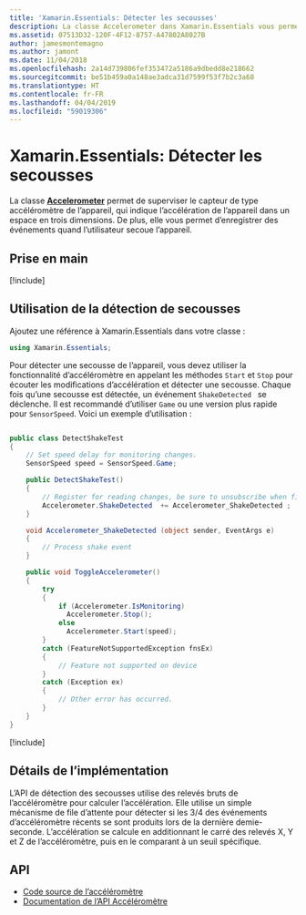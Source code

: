 ```yaml
---
title: 'Xamarin.Essentials: Détecter les secousses'
description: La classe Accelerometer dans Xamarin.Essentials vous permet de détecter un mouvement de secousse de l’appareil.
ms.assetid: 07513D32-120F-4F12-8757-A47802A8027B
author: jamesmontemagno
ms.author: jamont
ms.date: 11/04/2018
ms.openlocfilehash: 2a14d739806fef353472a5186a9dbedd8e218662
ms.sourcegitcommit: be51b459a0a148ae3adca31d7599f53f7b2c3a68
ms.translationtype: HT
ms.contentlocale: fr-FR
ms.lasthandoff: 04/04/2019
ms.locfileid: "59019306"
---
```

# <a name="xamarinessentials-detect-shake"></a>Xamarin.Essentials: Détecter les secousses

La classe **[Accelerometer](accelerometer.md)** permet de superviser le capteur de type accéléromètre de l’appareil, qui indique l’accélération de l’appareil dans un espace en trois dimensions. De plus, elle vous permet d’enregistrer des événements quand l’utilisateur secoue l’appareil.

## <a name="get-started"></a>Prise en main

[!include[](~/essentials/includes/get-started.md)]

## <a name="using-detect-shake"></a>Utilisation de la détection de secousses

Ajoutez une référence à Xamarin.Essentials dans votre classe :

```csharp
using Xamarin.Essentials;
```

Pour détecter une secousse de l’appareil, vous devez utiliser la fonctionnalité d’accéléromètre en appelant les méthodes `Start` et `Stop` pour écouter les modifications d’accélération et détecter une secousse. Chaque fois qu’une secousse est détectée, un événement `ShakeDetected ` se déclenche. Il est recommandé d’utiliser `Game` ou une version plus rapide pour `SensorSpeed`. Voici un exemple d’utilisation :

```csharp

public class DetectShakeTest
{
    // Set speed delay for monitoring changes.
    SensorSpeed speed = SensorSpeed.Game;

    public DetectShakeTest()
    {
        // Register for reading changes, be sure to unsubscribe when finished
        Accelerometer.ShakeDetected  += Accelerometer_ShakeDetected ;
    }

    void Accelerometer_ShakeDetected (object sender, EventArgs e)
    {
        // Process shake event
    }

    public void ToggleAccelerometer()
    {
        try
        {
            if (Accelerometer.IsMonitoring)
              Accelerometer.Stop();
            else
              Accelerometer.Start(speed);
        }
        catch (FeatureNotSupportedException fnsEx)
        {
            // Feature not supported on device
        }
        catch (Exception ex)
        {
            // Other error has occurred.
        }
    }
}
```

[!include[](~/essentials/includes/sensor-speed.md)]

## <a name="implementation-details"></a>Détails de l’implémentation

L’API de détection des secousses utilise des relevés bruts de l’accéléromètre pour calculer l’accélération. Elle utilise un simple mécanisme de file d’attente pour détecter si les 3/4 des événements d’accéléromètre récents se sont produits lors de la dernière demie-seconde. L’accélération se calcule en additionnant le carré des relevés X, Y et Z de l’accéléromètre, puis en le comparant à un seuil spécifique.

## <a name="api"></a>API

- [Code source de l’accéléromètre](https://github.com/xamarin/Essentials/tree/master/Xamarin.Essentials/Accelerometer)
- [Documentation de l’API Accéléromètre](xref:Xamarin.Essentials.Accelerometer)
